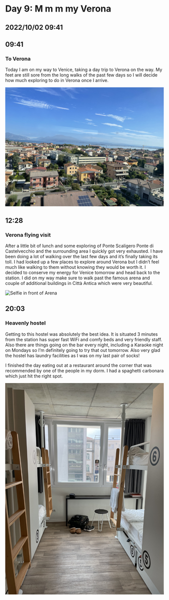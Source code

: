 # Day 9: M m m my Verona
## 2022/10/02 09:41

## 09:41
### To Verona

Today I am on my way to Venice, taking a day trip to Verona on the way. My feet are still sore from the long walks of the past few days so I will decide how much exploring to do in Verona once I arrive.

![View from train towards Verona](https://raw.githubusercontent.com/benknight135/thirty-knights/main/api/data/posts/day9/train-view.jpeg)

## 12:28
### Verona flying visit

After a little bit of lunch and some exploring of Ponte Scaligero Ponte di Castelvecchio and the surrounding area I quickly got very exhausted. I have been doing a lot of walking over the last few days and it’s finally taking its toll. I had looked up a few places to explore around Verona but I didn’t feel much like walking to them without knowing they would be worth it. I decided to conserve my energy for Venice tomorrow and head back to the station. I did on my way make sure to walk past the famous arena and couple of additional buildings in Città Antica which were very beautiful. 

![Selfie in front of Arena](https://raw.githubusercontent.com/benknight135/thirty-knights/main/api/data/posts/day9/arena-selfie.jpeg)

## 20:03
### Heavenly hostel

Getting to this hostel was absolutely the best idea. It is situated 3 minutes from the station has super fast WiFi and comfy beds and very friendly staff. Also there are things going on the bar every night, including a Karaoke night on Mondays so I’m definitely going to try that out tomorrow. Also very glad the hostel has laundry facilities as I was on my last pair of socks!

I finished the day eating out at a restaurant around the corner that was recommended by one of the people in my dorm. I had a spaghetti carbonara which just hit the right spot.

![Hostel room](https://raw.githubusercontent.com/benknight135/thirty-knights/main/api/data/posts/day9/hostel.jpeg)